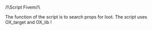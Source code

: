 /!\Script Fivem/!\

The function of the script is to search props for loot. The script uses OX_target and OX_lib !
